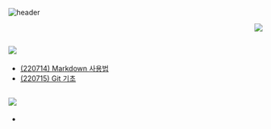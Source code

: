 ![header](https://capsule-render.vercel.app/api?type=wave&color=ffffff&height=300&section=header&text=Today%20I%20Learned&fontSize=50&height:30)


<p align="right">
  <img src="https://img.shields.io/badge/seoda🖖-ffffff?style=flat-square&logo=Star Trek&logoColor=black"/>
</p>


## <img src="https://img.shields.io/badge/Github-000000?style=flat-square&logo=Github&logoColor=white"/>
* [(220714) Markdown 사용법](https://github.com/seoda0000/TIL/blob/master/Git/Markdown.md)
* [(220715) Git 기초](https://github.com/seoda0000/TIL/blob/master/Git/Git1.md)


## <img src="https://img.shields.io/badge/Python-3776AB?style=flat-square&logo=Python&logoColor=white"/>
* 


